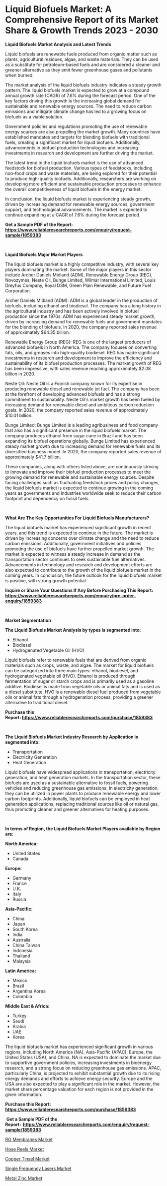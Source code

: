 <p><h1>Liquid Biofuels Market: A Comprehensive Report of its Market Share & Growth Trends 2023 - 2030</h1></p><p><strong>Liquid Biofuels Market Analysis and Latest Trends</strong></p>
<p><p>Liquid biofuels are renewable fuels produced from organic matter such as plants, agricultural residues, algae, and waste materials. They can be used as a substitute for petroleum-based fuels and are considered a cleaner and greener alternative as they emit fewer greenhouse gases and pollutants when burned.</p><p>The market analysis of the liquid biofuels industry indicates a steady growth pattern. The liquid biofuels market is expected to grow at a compound annual growth rate (CAGR) of 7.6% during the forecast period. One of the key factors driving this growth is the increasing global demand for sustainable and renewable energy sources. The need to reduce carbon emissions and mitigate climate change has led to a growing focus on biofuels as a viable solution.</p><p>Government policies and regulations promoting the use of renewable energy sources are also propelling the market growth. Many countries have established mandates and targets for blending biofuels with traditional fuels, creating a significant market for liquid biofuels. Additionally, advancements in biofuel production technologies and increasing investments in research and development are further driving the market.</p><p>The latest trend in the liquid biofuels market is the use of advanced feedstock for biofuel production. Various types of feedstocks, including non-food crops and waste materials, are being explored for their potential to produce high-quality biofuels. Additionally, researchers are working on developing more efficient and sustainable production processes to enhance the overall competitiveness of liquid biofuels in the energy market.</p><p>In conclusion, the liquid biofuels market is experiencing steady growth, driven by increasing demand for renewable energy sources, government support, and technological advancements. The market is expected to continue expanding at a CAGR of 7.6% during the forecast period.</p></p>
<p><strong>Get a Sample PDF of the Report:&nbsp; <a href="https://www.reliableresearchreports.com/enquiry/request-sample/1859383">https://www.reliableresearchreports.com/enquiry/request-sample/1859383</a></strong></p>
<p>&nbsp;</p>
<p><strong>Liquid Biofuels Major Market Players</strong></p>
<p><p>The liquid biofuels market is a highly competitive industry, with several key players dominating the market. Some of the major players in this sector include Archer Daniels Midland (ADM), Renewable Energy Group (REG), Novozymes, Neste Oil, Bunge Limited, Wilmar International Limited, Louis Dreyfus Company, Royal DSM, Green Plain Renewable, and Future Fuel Corporation.</p><p>Archer Daniels Midland (ADM): ADM is a global leader in the production of biofuels, including ethanol and biodiesel. The company has a long history in the agricultural industry and has been actively involved in biofuel production since the 1970s. ADM has experienced steady market growth, driven by increasing demand for renewable fuels and government mandates for the blending of biofuels. In 2020, the company reported sales revenue of approximately $64.35 billion.</p><p>Renewable Energy Group (REG): REG is one of the largest producers of advanced biofuels in North America. The company focuses on converting fats, oils, and greases into high-quality biodiesel. REG has made significant investments in research and development to improve the efficiency and sustainability of its biofuel production processes. The market growth of REG has been impressive, with sales revenue reaching approximately $2.08 billion in 2020.</p><p>Neste Oil: Neste Oil is a Finnish company known for its expertise in producing renewable diesel and renewable jet fuel. The company has been at the forefront of developing advanced biofuels and has a strong commitment to sustainability. Neste Oil's market growth has been fueled by increasing demand for renewable diesel and ambitious carbon reduction goals. In 2020, the company reported sales revenue of approximately $10.01 billion.</p><p>Bunge Limited: Bunge Limited is a leading agribusiness and food company that also has a significant presence in the liquid biofuels market. The company produces ethanol from sugar cane in Brazil and has been expanding its biofuel operations globally. Bunge Limited has experienced steady market growth due to increasing demand for renewable fuels and its diversified business model. In 2020, the company reported sales revenue of approximately $41.7 billion.</p><p>These companies, along with others listed above, are continuously striving to innovate and improve their biofuel production processes to meet the growing demand for renewable and sustainable energy sources. Despite facing challenges such as fluctuating feedstock prices and policy changes, the liquid biofuels market is expected to continue growing in the coming years as governments and industries worldwide seek to reduce their carbon footprint and dependency on fossil fuels.</p></p>
<p>&nbsp;</p>
<p><strong>What Are The Key Opportunities For Liquid Biofuels Manufacturers?</strong></p>
<p><p>The liquid biofuels market has experienced significant growth in recent years, and this trend is expected to continue in the future. The market is driven by increasing concerns over climate change and the need to reduce carbon emissions. Additionally, government initiatives and policies promoting the use of biofuels have further propelled market growth. The market is expected to witness a steady increase in demand as the transportation sector continues to seek sustainable fuel alternatives. Advancements in technology and research and development efforts are also expected to contribute to the growth of the liquid biofuels market in the coming years. In conclusion, the future outlook for the liquid biofuels market is positive, with strong growth potential.</p></p>
<p><strong>Inquire or Share Your Questions If Any Before Purchasing This Report: <a href="https://www.reliableresearchreports.com/enquiry/pre-order-enquiry/1859383">https://www.reliableresearchreports.com/enquiry/pre-order-enquiry/1859383</a></strong></p>
<p>&nbsp;</p>
<p><strong>Market Segmentation</strong></p>
<p><strong>The Liquid Biofuels Market Analysis by types is segmented into:</strong></p>
<p><ul><li>Ethanol</li><li>Biodiesel</li><li>Hydrogenated Vegetable Oil (HVO)</li></ul></p>
<p><p>Liquid biofuels refer to renewable fuels that are derived from organic materials such as crops, waste, and algae. The market for liquid biofuels can be categorized into three main types: ethanol, biodiesel, and hydrogenated vegetable oil (HVO). Ethanol is produced through fermentation of sugar or starch crops and is primarily used as a gasoline additive. Biodiesel is made from vegetable oils or animal fats and is used as a diesel substitute. HVO is a renewable diesel fuel produced from vegetable oils or animal fats through a hydrogenation process, providing a greener alternative to traditional diesel.</p></p>
<p><strong>Purchase this Report:&nbsp;<a href="https://www.reliableresearchreports.com/purchase/1859383">https://www.reliableresearchreports.com/purchase/1859383</a></strong></p>
<p>&nbsp;</p>
<p><strong>The Liquid Biofuels Market Industry Research by Application is segmented into:</strong></p>
<p><ul><li>Transportation</li><li>Electricity Generation</li><li>Heat Generation</li></ul></p>
<p><p>Liquid biofuels have widespread applications in transportation, electricity generation, and heat generation markets. In the transportation sector, these biofuels are used as a sustainable alternative to fossil fuels, powering vehicles and reducing greenhouse gas emissions. In electricity generation, they can be utilized in power plants to produce renewable energy and lower carbon footprints. Additionally, liquid biofuels can be employed in heat generation applications, replacing traditional sources like oil or natural gas, thus promoting cleaner and greener alternatives for heating purposes.</p></p>
<p>&nbsp;</p>
<p><strong>In terms of Region, the Liquid Biofuels Market Players available by Region are:</strong></p>
<p>
    <p> <strong> North America: </strong>
        <ul>
            <li>United States</li>
            <li>Canada</li>
        </ul>
        </p> 
    <p> <strong> Europe: </strong>
        <ul>
            <li>Germany</li>
            <li>France</li>
            <li>U.K.</li>
            <li>Italy</li>
            <li>Russia</li>
        </ul>
        </p> 
    <p> <strong> Asia-Pacific: </strong>
        <ul>
            <li>China</li>
            <li>Japan</li>
            <li>South Korea</li>
            <li>India</li>
            <li>Australia</li>
            <li>China Taiwan</li>
            <li>Indonesia</li>
            <li>Thailand</li>
            <li>Malaysia</li>
        </ul>
        </p> 
    <p> <strong> Latin America: </strong>
        <ul>
            <li>Mexico</li>
            <li>Brazil</li>
            <li>Argentina Korea</li>
            <li>Colombia</li>
        </ul>
        </p> 
    <p> <strong> Middle East & Africa: </strong>
        <ul>
            <li>Turkey</li>
            <li>Saudi</li>
            <li>Arabia</li>
            <li>UAE</li>
            <li>Korea</li>
        </ul>
    </p>
    </p>
<p><p>The liquid biofuels market has experienced significant growth in various regions, including North America (NA), Asia-Pacific (APAC), Europe, the United States (USA), and China. NA is expected to dominate the market due to supportive government policies, increasing investments in bioenergy research, and a strong focus on reducing greenhouse gas emissions. APAC, particularly China, is projected to exhibit substantial growth due to its rising energy demands and efforts to achieve energy security. Europe and the USA are also expected to play a significant role in the market. However, the market share percentage valuation for each region is not provided in the given information.</p></p>
<p><strong>Purchase this Report: <a href="https://www.reliableresearchreports.com/purchase/1859383">https://www.reliableresearchreports.com/purchase/1859383</a></strong></p>
<p>&nbsp;<strong>Get a Sample PDF of the Report:&nbsp;&nbsp;<a href="https://www.reliableresearchreports.com/enquiry/request-sample/1859383">https://www.reliableresearchreports.com/enquiry/request-sample/1859383</a></strong></p>
<p><strong></strong></p>
<p><p><a href="https://github.com/provorikovar/Market-Research-Report-List-1/blob/main/ro-membranes-market.md">RO Membranes Market</a></p><p><a href="https://medium.com/@walkersipes1943/hose-reels-market-size-reveals-the-best-marketing-channels-in-global-industry-4cca9af84a1c">Hose Reels Market</a></p><p><a href="https://medium.com/@mayankdeswal9588dm/copper-tinsel-market-research-report-its-history-and-forecast-2023-to-2030-f4c73db817e8">Copper Tinsel Market</a></p><p><a href="https://medium.com/@mhdhonirp23/single-frequency-lasers-market-insight-market-trends-growth-forecasted-from-2023-to-2030-8d414a9586e2">Single Frequency Lasers Market</a></p><p><a href="https://github.com/kipkeeva/Market-Research-Report-List-1/blob/main/metal-zinc-market.md">Metal Zinc Market</a></p></p>